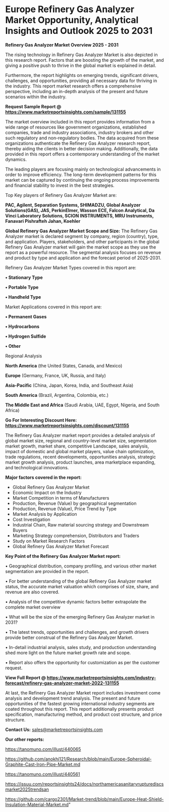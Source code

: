 # Europe Refinery Gas Analyzer Market Opportunity, Analytical Insights and Outlook 2025 to 2031

<Strong> Refinery Gas Analyzer Market Overview 2025 - 2031</strong>

The rising technology in Refinery Gas Analyzer Market is also depicted in this research report. Factors that are boosting the growth of the market, and giving a positive push to thrive in the global market is explained in detail.

Furthermore, the report highlights on emerging trends, significant drivers, challenges, and opportunities, providing all necessary data for thriving in the industry. This report market research offers a comprehensive perspective, including an in-depth analysis of the present and future scenarios within the industry.

<strong>Request Sample Report @ <a href=https://www.marketreportsinsights.com/sample/131155>https://www.marketreportsinsights.com/sample/131155</a></strong>

The market overview included in this report provides information from a wide range of resources like government organizations, established companies, trade and industry associations, industry brokers and other such regulatory and non-regulatory bodies. The data acquired from these organizations authenticate the Refinery Gas Analyzer research report, thereby aiding the clients in better decision making. Additionally, the data provided in this report offers a contemporary understanding of the market dynamics.

The leading players are focusing mainly on technological advancements in order to improve efficiency. The long-term development patterns for this market can be captured by continuing the ongoing process improvements and financial stability to invest in the best strategies.

Top Key players of Refinery Gas Analyzer Market are:

<strong>PAC, Agilent, Separation Systems, SHIMADZU, Global Analyzer Solutions(GAS), JAS, PerkinElmer, Wasson ECE, Falcon Analytical, Da Vinci Laboratory Solutions, SCION INSTRUMENTS, MRU Instruments, Fanavari Pishrafteh Jahan, Koehler</strong>

<strong><b>Global Refinery Gas Analyzer Market Scope and Size:</b></strong>
The Refinery Gas Analyzer market is declared segment by company, region (country), type, and application. Players, stakeholders, and other participants in the global Refinery Gas Analyzer market will gain the market scope as they use the report as a powerful resource. The segmental analysis focuses on revenue and product by type and application and the forecast period of 2025-2031.

Refinery Gas Analyzer Market Types covered in this report are:

<strong>• Stationary Type

• Portable Type

• Handheld Type</strong>

Market Applications covered in this report are:

<strong>• Permanent Gases

• Hydrocarbons

• Hydrogen Sulfide

• Other</strong> 

Regional Analysis

<strong>North America</strong> (the United States, Canada, and Mexico)

<strong>Europe</strong> (Germany, France, UK, Russia, and Italy)

<strong>Asia-Pacific</strong> (China, Japan, Korea, India, and Southeast Asia)

<strong>South America</strong> (Brazil, Argentina, Colombia, etc.)

<strong>The Middle East and Africa</strong> (Saudi Arabia, UAE, Egypt, Nigeria, and South Africa)

<strong>Go For Interesting Discount Here: <a href=https://www.marketreportsinsights.com/discount/131155>https://www.marketreportsinsights.com/discount/131155</a></strong>

The Refinery Gas Analyzer market report provides a detailed analysis of global market size, regional and country-level market size, segmentation market growth, market share, competitive Landscape, sales analysis, impact of domestic and global market players, value chain optimization, trade regulations, recent developments, opportunities analysis, strategic market growth analysis, product launches, area marketplace expanding, and technological innovations.

<strong><b>Major factors covered in the report:</b></strong>
<ul>
  <li>Global Refinery Gas Analyzer Market </li>
  <li>Economic Impact on the Industry</li>
  <li>Market Competition in terms of Manufacturers</li>
  <li>Production, Revenue (Value) by geographical segmentation</li>
  <li>Production, Revenue (Value), Price Trend by Type</li>
  <li>Market Analysis by Application</li>
  <li>Cost Investigation</li>
  <li>Industrial Chain, Raw material sourcing strategy and Downstream Buyers</li>
  <li>Marketing Strategy comprehension, Distributors and Traders</li>
  <li>Study on Market Research Factors</li>
  <li>Global Refinery Gas Analyzer Market Forecast</li>
</ul>

<strong><b>Key Point of the Refinery Gas Analyzer Market report:</b></strong>

• Geographical distribution, company profiling, and various other market segmentation are provided in the report.

• For better understanding of the global Refinery Gas Analyzer market status, the accurate market valuation which comprises of size, share, and revenue are also covered.

• Analysis of the competitive dynamic factors better extrapolate the complete market overview

• What will be the size of the emerging Refinery Gas Analyzer market in 2031?

• The latest trends, opportunities and challenges, and growth drivers provide better construal of the Refinery Gas Analyzer Market.

• In-detail industrial analysis, sales study, and production understanding shed more light on the future market growth rate and scope.

• Report also offers the opportunity for customization as per the customer request.

<strong><b>View Full Report @ <a href=https://www.marketreportsinsights.com/industry-forecast/refinery-gas-analyzer-market-2022-131155>https://www.marketreportsinsights.com/industry-forecast/refinery-gas-analyzer-market-2022-131155</a></b></strong>


At last, the Refinery Gas Analyzer Market report includes investment come analysis and development trend analysis. The present and future opportunities of the fastest growing international industry segments are coated throughout this report. This report additionally presents product specification, manufacturing method, and product cost structure, and price structure.

<strong>Contact Us:</strong>
sales@marketreportsinsights.com

<strong>Our other reports:</strong>

<a href=https://tanomuno.com/illust/440065>https://tanomuno.com/illust/440065</a>

<a href=https://github.com/anokhi121/Research/blob/main/Europe-Spheroidal-Graphite-Cast-Iron-Pipe-Market.md>https://github.com/anokhi121/Research/blob/main/Europe-Spheroidal-Graphite-Cast-Iron-Pipe-Market.md</a>

<a href=https://tanomuno.com/illust/440561>https://tanomuno.com/illust/440561</a>

<a href=https://issuu.com/reportsinsights24/docs/northamericasanitaryrupturediscsmarket2025trendsan>https://issuu.com/reportsinsights24/docs/northamericasanitaryrupturediscsmarket2025trendsan</a>

<a href=https://github.com/cargo2301/Market-trend/blob/main/Europe-Heat-Shield-Insulation-Material-Market.md>https://github.com/cargo2301/Market-trend/blob/main/Europe-Heat-Shield-Insulation-Material-Market.md</a>"
